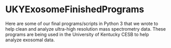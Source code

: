 # UKYExosomeFinishedPrograms
Here are some of our final programs/scripts in Python 3 that we wrote to help clean and analyze ultra-high resolution mass spectrometry data. These programs are being used in the University of Kentucky CESB to help analyze exosomal data.

